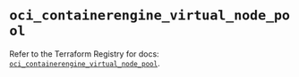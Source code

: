 # `oci_containerengine_virtual_node_pool`

Refer to the Terraform Registry for docs: [`oci_containerengine_virtual_node_pool`](https://registry.terraform.io/providers/oracle/oci/6.18.0/docs/resources/containerengine_virtual_node_pool).
